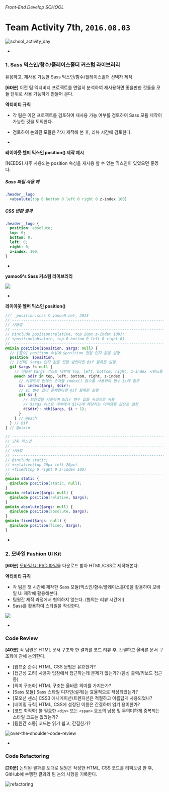 ###### Front-End Develop SCHOOL

# Team Activity 7th, `2016.08.03`

![school_activity_day](../Assets/school_activity_day.jpg)

-

### 1. Sass 믹스인/함수/플레이스홀더 커스텀 라이브러리

유용하고, 재사용 가능한 Sass 믹스인/함수/플레이스홀더 선택자 제작.

**[60분]** 이전 팀 엑티비티 프로젝트를 면밀히 분석하여 재사용하면 좋을만한 것들을 모듈 단위로 사용 가능하게 만들어 본다.

**엑티비티 규칙**

- 각 팀은 이전 프로젝트를 검토하여 재사용 가능 여부를 검토하여 Sass 모듈 제작이 가능한 것을 토의한다.
- 검토하여 논의된 모듈은 각자 제작해 본 후, 리뷰 시간에 검토한다.

-

**레이아웃 헬퍼 믹스인 position() 제작 예시**

[NEEDS] 자주 사용되는 position 속성을 재사용 할 수 있는 믹스인이 있었으면 좋겠다.

##### Sass 파일 사용 예

```sass
.header__logo
  +absolute(top 0 bottom 0 left 0 right 0 z-index 100)
```

##### CSS 변환 결과

```css
.header__logo {
  position: absolute;
  top: 0;
  bottom: 0;
  left: 0;
  right: 0;
  z-index: 100;
}
```

-

**yamoo9's Sass 커스텀 라이브러리**

![](../Assets/sass-lib.jpg)

-

**레이아웃 헬퍼 믹스인 position()**

```scss
//! _position.scss © yamoo9.net, 2013
// -----------------------------------------------------------------------
// 사용법
// -----------------------------------------------------------------------
// @include position(relative, top 20px z-index 100);
// +position(absolute, top 0 bottom 0 left 0 right 0)
// -----------------------------------------------------------------------
@mixin position($position, $args: null) {
  // [필수] position 속성에 $position 전달 인자 값을 설정.
  position: $position;
  // [선택] $args 인자 값을 전달 받았다면 @if 블록문 실행.
  @if $args != null {
    // 전달된 $args 리스트 내부에 top, left, bottom, right, z-index 키워드를 찾아
    @each $dir in top, left, bottom, right, z-index {
      // 키워드의 인덱스 숫자를 index() 함수를 사용하여 변수 $i에 참조
      $i: index($args, $dir);
      // $i 변수 값이 존재한다면 @if 블록문 실행
      @if $i {
        // 보간법을 사용하여 $dir 변수 값을 속성으로 사용
        // $args 리스트 내부에서 $i+1에 해당하는 아이템을 값으로 설정
        #{$dir}: nth($args, $i + 1);
      }
    } // @each
  } // @if
} // @mixin

// -----------------------------------------------------------------------
// 단축 믹스인
// -----------------------------------------------------------------------
// 사용법
// -----------------------------------------------------------------------
// @include static;
// +relative(top 20px left 20px)
// +fixed(top 0 right 0 z-index 100)
// -----------------------------------------------------------------------
@mixin static {
  @include position(static, null);
}
@mixin relative($args: null) {
  @include position(relative, $args);
}
@mixin absolute($args: null) {
  @include position(absolute, $args);
}
@mixin fixed($args: null) {
  @include position(fixed, $args);
}
```

-

### 2. 모바일 Fashion UI Kit

**[60분]** [모바일 UI PSD 파일](../Assets/team-activity-0802.7z)을 다운로드 받아 HTML/CSS로 제작해본다.

**엑티비티 규칙**

- 각 팀은 첫 시간에 제작한 Sass 모듈(믹스인/함수/플레이스홀더)을 활용하여 모바일 UI 제작에 활용해본다.
- 팀원간 제작 과정에서 협의하지 않는다. (협의는 리뷰 시간에!)
- Sass를 활용하여 스타일을 작성한다.

![](../Assets/fashion_ui_kit.jpg)

-

### Code Review

**[40분]** 각 팀원은 HTML 문서 구조화 한 결과를 코드 리뷰 후, 간결하고 올바른 문서 구조화에 관해 논의한다.

- [웹표준 준수] HTML, CSS 문법은 유효한가?
- [접근성 고려] 사용자 입장에서 접근하는데 문제가 없는가? (음성 출력/키보드 접근 등)
- [의미 구조화] HTML 구조는 올바른 의미를 가지는가?
- [Sass 모듈] Sass 스타일 디자인(설계)는 효율적으로 작성되었는가?
- [모오션 센스] CSS3 애니메이션/트렌지션은 적절하고 아름답게 사용되었나?
- [네이밍 규칙] HTML, CSS에 설정된 이름은 간결하며 읽기 용이한가?
- [코드 최적화] 불 필요한 `<div>` 또는 `<span>` 요소의 남용 및 무의미하게 중복되는 스타일 코드는 없었는가?
- [팀원간 소통] 코드는 읽기 쉽고, 간결한가?

![over-the-shoulder-code-review](../Assets/over-the-shoulder-code-review.png)

-

### Code Refactoring

**[20분]** 논의된 결과를 토대로 팀원은 작성한 HTML, CSS 코드를 리팩토링 한 후, GitHub에 수행한 결과와 팀 논의 사항을 기록한다.

![refactoring](../Assets/refactoring.jpg)